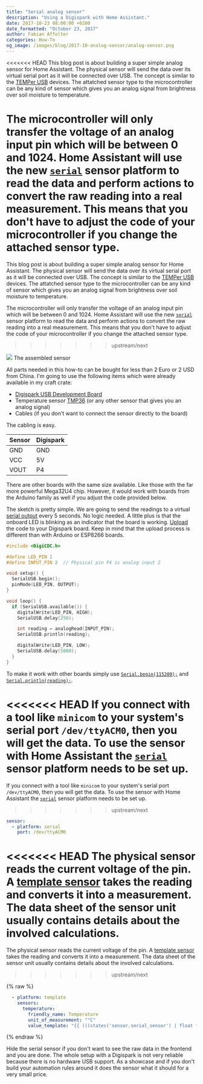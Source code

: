 ```yaml
---
title: "Serial analog sensor"
description: "Using a Digispark with Home Assistant."
date: 2017-10-23 08:00:00 +0200
date_formatted: "October 23, 2017"
author: Fabian Affolter
categories: How-To
og_image: /images/blog/2017-10-analog-sensor/analog-sensor.png
---
```



<<<<<<< HEAD
This blog post is about building a super simple analog sensor for Home Assistant. The physical sensor will send the data over its virtual serial port as it will be connected over USB. The concept is similar to the [TEMPer USB](/components/sensor.temper/) devices. The attatched sensor type to the microcontroller can be any kind of sensor which gives you an analog signal from brightness over soil moisture to temperature.

The microcontroller will only transfer the voltage of an analog input pin which will be between 0 and 1024. Home Assistant will use the new [`serial`](/components/sensor.serial/) sensor platform to read the data and perform actions to convert the raw reading into a real measurement. This means that you don't have to adjust the code of your microcontroller if you change the attached sensor type.
=======
This blog post is about building a super simple analog sensor for Home Assistant. The physical sensor will send the data over its virtual serial port as it will be connected over USB. The concept is similar to the [TEMPer USB](/integrations/temper) devices. The attatched sensor type to the microcontroller can be any kind of sensor which gives you an analog signal from brightness over soil moisture to temperature.

The microcontroller will only transfer the voltage of an analog input pin which will be between 0 and 1024. Home Assistant will use the new [`serial`](/integrations/serial) sensor platform to read the data and perform actions to convert the raw reading into a real measurement. This means that you don't have to adjust the code of your microcontroller if you change the attached sensor type.
>>>>>>> upstream/next

<p class='img'>
  <img src='/images/blog/2017-10-analog-sensor/analog-sensor.png' />
  The assembled sensor
</p>

<!--more-->

All parts needed in this how-to can be bought for less than 2 Euro or 2 USD from China. I'm going to use the following items which were already available in my craft crate:

- [Digispark USB Development Board](http://digistump.com/category/1)
- Temperature sensor [TMP36](http://www.analog.com/media/en/technical-documentation/data-sheets/TMP35_36_37.pdf) (or any other sensor that gives you an analog signal)
- Cables (if you don't want to connect the sensor directly to the board)

The cabling is easy.

| Sensor | Digispark |
|--------|-----------|
| GND    | GND       |
| VCC    | 5V        |
| VOUT   | P4        |

There are other boards with the same size available. Like those with the far more powerful Mega32U4 chip. However, it would work with boards from the Arduino family as well if you adjust the code provided below.

The sketch is pretty simple. We are going to send the readings to a virtual [serial output](https://digistump.com/wiki/digispark/tutorials/digicdc) every 5 seconds. No logic needed. A little plus is that the onboard LED is blinking as an indicator that the board is working. [Upload](https://digistump.com/wiki/digispark) the code to your Digispark board. Keep in mind that the upload process is different than with Arduino or ESP8266 boards.

```cpp
#include <DigiCDC.h>

#define LED_PIN 1
#define INPUT_PIN 2  // Physical pin P4 is analog input 2

void setup() {
  SerialUSB.begin();
  pinMode(LED_PIN, OUTPUT);
}

void loop() {
  if (SerialUSB.available()) {
    digitalWrite(LED_PIN, HIGH);
    SerialUSB.delay(250);

    int reading = analogRead(INPUT_PIN);
    SerialUSB.println(reading);

    digitalWrite(LED_PIN, LOW);
    SerialUSB.delay(5000);
  }
}
```

To make it work with other boards simply use [`Serial.begin(115200);`](https://www.arduino.cc/en/Reference/Serial) and [`Serial.println(reading);`](https://www.arduino.cc/en/Serial/Println).

<<<<<<< HEAD
If you connect with a tool like `minicom` to your system's serial port `/dev/ttyACM0`, then you will get the data. To use the sensor with Home Assistant the [`serial`](/components/sensor.serial/) sensor platform needs to be set up. 
=======
If you connect with a tool like `minicom` to your system's serial port `/dev/ttyACM0`, then you will get the data. To use the sensor with Home Assistant the [`serial`](/integrations/serial) sensor platform needs to be set up. 
>>>>>>> upstream/next

```yaml
sensor:
  - platform: serial
    port: /dev/ttyACM0
```

<<<<<<< HEAD
The physical sensor reads the current voltage of the pin. A [template sensor](/components/sensor.template/) takes the reading and converts it into a measurement. The data sheet of the sensor unit usually contains details about the involved calculations. 
=======
The physical sensor reads the current voltage of the pin. A [template sensor](/integrations/template) takes the reading and converts it into a measurement. The data sheet of the sensor unit usually contains details about the involved calculations. 
>>>>>>> upstream/next

{% raw %}
```yaml
  - platform: template
    sensors:
      temperature:
        friendly_name: Temperature
        unit_of_measurement: "°C"
        value_template: "{{ (((states('sensor.serial_sensor') | float * 5 / 1024 ) - 0.5) * 100) | round(1) }}"
```
{% endraw %}

Hide the serial sensor if you don't want to see the raw data in the frontend and you are done. The whole setup with a Digispark is not very reliable because there is no hardware USB support. As a showcase and if you don't build your automation rules around it does the sensor what it should for a very small price. 


